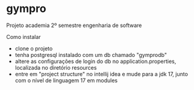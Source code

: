 # gympro
Projeto academia 2º semestre engenharia de software

Como instalar
- clone o projeto
- tenha postgresql instalado com um db chamado "gymprodb"
- altere as configurações de login do db no application.properties, localizada no diretório resources
- entre em "project structure" no intellij idea e mude para a jdk 17, junto com o nível de linguagem 17 em modules
